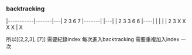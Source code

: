 ### backtracking

|-----------|-------|---|
2           3       6   7
|-------|   |---|   |
2       3   3   6   6
|----|  |   |   |   |
2    3  X   X   X   X
|
X

所以[[2,2,3], [7]]
需要紀錄index 每次進入backtracking 需要重複加入index 一次
